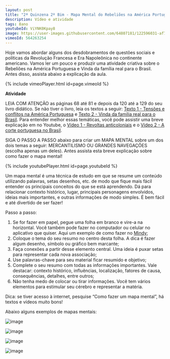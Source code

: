 ```yaml
---
layout: post
title: "2ª Quinzena 2º Bim - Mapa Mental do Rebeliões na América Portuguesa e as Vinda da familia real para o Brasil"
description: Vídeo e atividade
tags: 8ano
youtubeId: ViYNK0Kpay8
image: https://user-images.githubusercontent.com/64807181/122596031-af730580-d03f-11eb-99dc-de1aeb18a347.png
vimeoId: 564263254
---
```


Hoje vamos abordar alguns dos desdobramentos de questões sociais e políticas da Revolução Francesa e Era Napoleônica no continente americano. Vamos ler um pouco e produzir uma atividade criativa sobre o Rebeliões na América Portuguesa e Vinda da família real para o Brasil. Antes disso, assista abaixo a explicação da aula.

{% include vimeoPlayer.html id=page.vimeoId %}

**Atividade**

LEIA COM ATENÇÃO as páginas 68 até 81 e depois da 120 até a 129 do seu livro didático. Se não tiver o livro, leia os textos a seguir: [Texto 1 - Tensões e conflitos na América Portuguesa](https://renataquartieri.com/vestibular-2/exercicios/tensoes-e-conflitos-na-america-portuguesa/) e [Texto 2 - Vinda da família real para o Brasil](https://www.todamateria.com.br/a-vinda-da-familia-real-para-o-brasil/). Para entender melhor essas temáticas, você pode assistir uma breve explicação em no Youtube, o [Vídeo 1 - Revoltas anticoloniais](https://www.youtube.com/watch?v=F5sl0kfxzN4) e o [Vídeo 2 - A corte portuguesa no Brasil](https://www.youtube.com/watch?v=VljivrR378M). 

SIGA O PASSO A PASSO abaixo para criar um MAPA MENTAL sobre um dos dois temas a seguir: MERCANTILISMO OU GRANDES NAVEGAÇÕES (escolha apenas um deles). Antes assista esta breve explicação sobre como fazer o mapa mental!

{% include youtubePlayer.html id=page.youtubeId %}

Um mapa mental é uma técnica de estudo em que se resume um conteúdo utilizando palavras, setas desenhos, etc. de modo que fique mais fácil entender os principais conceitos do que se está aprendendo. Dá para relacionar contexto histórico, lugar, principais personagens envolvidos, ideias mais importantes, e outras informações de modo simples. É bem fácil e até divertido de ser fazer!

Passo a passo:

1. Se for fazer em papel, pegue uma folha em branco e vire-a na horizontal. Você também pode fazer no computador ou celular no aplicativo que quiser. Aqui um exemplo de como fazer no [Mindy](https://www.techtudo.com.br/dicas-e-tutoriais/2021/04/aplicativo-para-fazer-mapa-mental-no-celular-como-usar-o-mindly.ghtml);
2. Coloque o tema do seu resumo no centro desta folha. A dica é fazer algum desenho, símbolo ou gráfico bem marcante;
3. Faça conexões a partir desse elemento central. Uma ideia é puxar setas para representar cada nova associação;
4. Use palavras-chave para seu material ficar resumido e objetivo;
5. Complete o seu resumo com todas as informações importantes. Vale destacar: contexto histórico, influências, localização, fatores de causa, consequências, detalhes, entre outros;
6. Não tenha medo de colocar ou tirar informações. Você tem vários elementos para estimular seu cérebro e representar a matéria.

Dica: se tiver acesso à internet, pesquise “Como fazer um mapa mental”, há textos e vídeos muito bons!

Abaixo alguns exemplos de mapas mentais:

![image](https://user-images.githubusercontent.com/64807181/122596240-f103b080-d03f-11eb-9357-ed8cddd11714.png)

![image](https://user-images.githubusercontent.com/64807181/122596031-af730580-d03f-11eb-99dc-de1aeb18a347.png)

![image](https://user-images.githubusercontent.com/64807181/122596406-2d371100-d040-11eb-98d7-b231575496a7.png)

![image](https://user-images.githubusercontent.com/64807181/122596445-4344d180-d040-11eb-9b37-c1db015d7178.png)


